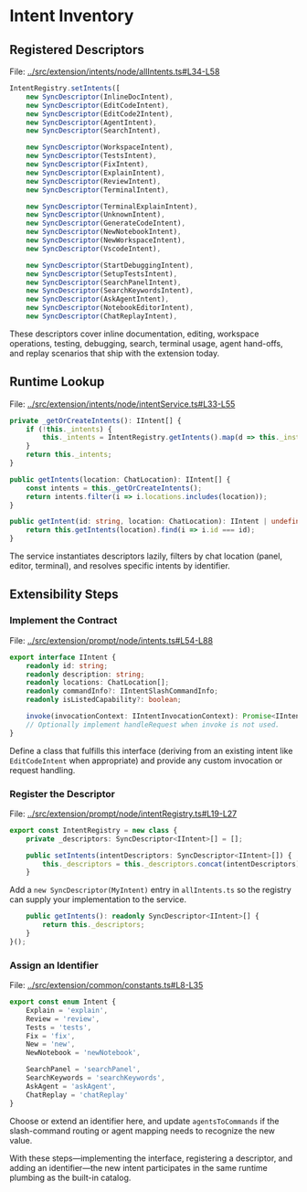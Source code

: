 # Intent Inventory

## Registered Descriptors
File: [../src/extension/intents/node/allIntents.ts#L34-L58](../src/extension/intents/node/allIntents.ts#L34-L58)

```typescript
IntentRegistry.setIntents([
	new SyncDescriptor(InlineDocIntent),
	new SyncDescriptor(EditCodeIntent),
	new SyncDescriptor(EditCode2Intent),
	new SyncDescriptor(AgentIntent),
	new SyncDescriptor(SearchIntent),
```

```typescript
	new SyncDescriptor(WorkspaceIntent),
	new SyncDescriptor(TestsIntent),
	new SyncDescriptor(FixIntent),
	new SyncDescriptor(ExplainIntent),
	new SyncDescriptor(ReviewIntent),
	new SyncDescriptor(TerminalIntent),
```

```typescript
	new SyncDescriptor(TerminalExplainIntent),
	new SyncDescriptor(UnknownIntent),
	new SyncDescriptor(GenerateCodeIntent),
	new SyncDescriptor(NewNotebookIntent),
	new SyncDescriptor(NewWorkspaceIntent),
	new SyncDescriptor(VscodeIntent),
```

```typescript
	new SyncDescriptor(StartDebuggingIntent),
	new SyncDescriptor(SetupTestsIntent),
	new SyncDescriptor(SearchPanelIntent),
	new SyncDescriptor(SearchKeywordsIntent),
	new SyncDescriptor(AskAgentIntent),
	new SyncDescriptor(NotebookEditorIntent),
	new SyncDescriptor(ChatReplayIntent),
```

These descriptors cover inline documentation, editing, workspace operations, testing, debugging, search, terminal usage, agent hand-offs, and replay scenarios that ship with the extension today.

## Runtime Lookup
File: [../src/extension/intents/node/intentService.ts#L33-L55](../src/extension/intents/node/intentService.ts#L33-L55)

```typescript
private _getOrCreateIntents(): IIntent[] {
	if (!this._intents) {
		this._intents = IntentRegistry.getIntents().map(d => this._instantiationService.createInstance(d));
	}
	return this._intents;
}
```

```typescript
public getIntents(location: ChatLocation): IIntent[] {
	const intents = this._getOrCreateIntents();
	return intents.filter(i => i.locations.includes(location));
}

public getIntent(id: string, location: ChatLocation): IIntent | undefined {
	return this.getIntents(location).find(i => i.id === id);
}
```

The service instantiates descriptors lazily, filters by chat location (panel, editor, terminal), and resolves specific intents by identifier.

## Extensibility Steps

### Implement the Contract
File: [../src/extension/prompt/node/intents.ts#L54-L88](../src/extension/prompt/node/intents.ts#L54-L88)

```typescript
export interface IIntent {
	readonly id: string;
	readonly description: string;
	readonly locations: ChatLocation[];
	readonly commandInfo?: IIntentSlashCommandInfo;
	readonly isListedCapability?: boolean;
```

```typescript
	invoke(invocationContext: IIntentInvocationContext): Promise<IIntentInvocation>;
	// Optionally implement handleRequest when invoke is not used.
}
```

Define a class that fulfills this interface (deriving from an existing intent like `EditCodeIntent` when appropriate) and provide any custom invocation or request handling.

### Register the Descriptor
File: [../src/extension/prompt/node/intentRegistry.ts#L19-L27](../src/extension/prompt/node/intentRegistry.ts#L19-L27)

```typescript
export const IntentRegistry = new class {
	private _descriptors: SyncDescriptor<IIntent>[] = [];

	public setIntents(intentDescriptors: SyncDescriptor<IIntent>[]) {
		this._descriptors = this._descriptors.concat(intentDescriptors);
	}
```

Add a `new SyncDescriptor(MyIntent)` entry in `allIntents.ts` so the registry can supply your implementation to the service.

```typescript
	public getIntents(): readonly SyncDescriptor<IIntent>[] {
		return this._descriptors;
	}
}();
```

### Assign an Identifier
File: [../src/extension/common/constants.ts#L8-L35](../src/extension/common/constants.ts#L8-L35)

```typescript
export const enum Intent {
	Explain = 'explain',
	Review = 'review',
	Tests = 'tests',
	Fix = 'fix',
	New = 'new',
	NewNotebook = 'newNotebook',
```

```typescript
	SearchPanel = 'searchPanel',
	SearchKeywords = 'searchKeywords',
	AskAgent = 'askAgent',
	ChatReplay = 'chatReplay'
}
```

Choose or extend an identifier here, and update `agentsToCommands` if the slash-command routing or agent mapping needs to recognize the new value.

With these steps—implementing the interface, registering a descriptor, and adding an identifier—the new intent participates in the same runtime plumbing as the built-in catalog.
